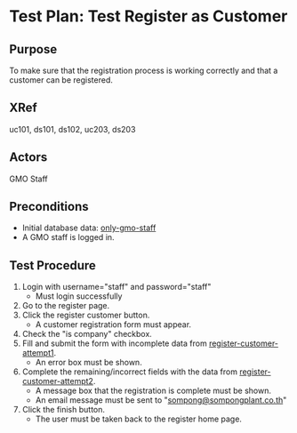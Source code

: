 Test Plan: Test Register as Customer
====================================

## Purpose

To make sure that the registration process is working correctly and that
a customer can be registered.


## XRef

uc101, ds101, ds102, uc203, ds203


## Actors

GMO Staff


## Preconditions

* Initial database data: [only-gmo-staff](../../../casper/fixtures/only-gmo-staff.yml)
* A GMO staff is logged in.


## Test Procedure

1. Login with username="staff" and password="staff"
    * Must login successfully
2. Go to the register page.
3. Click the register customer button.
    * A customer registration form must appear.
4. Check the "is company" checkbox.
5. Fill and submit the form with incomplete data from [register-customer-attempt1](../../../casper/testdata/register-customer-attempt1.yml).
    * An error box must be shown.
6. Complete the remaining/incorrect fields with the data from [register-customer-attempt2](../../../casper/testdata/register-customer-attempt2.yml).
    * A message box that the registration is complete must be shown.
    * An email message must be sent to "sompong@sompongplant.co.th"
7. Click the finish button.
    * The user must be taken back to the register home page.



